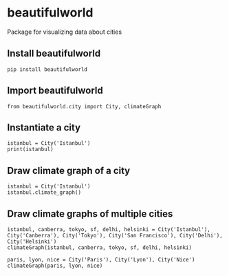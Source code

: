 # beautifulworld

Package for visualizing data about cities

## Install beautifulworld
```
pip install beautifulworld
```

## Import beautifulworld
```
from beautifulworld.city import City, climateGraph
```

## Instantiate a city
```
istanbul = City('Istanbul')
print(istanbul)
```

## Draw climate graph of a city
```
istanbul = City('Istanbul')
istanbul.climate_graph()
```
## Draw climate graphs of multiple cities
```
istanbul, canberra, tokyo, sf, delhi, helsinki = City('Istanbul'), City('Canberra'), City('Tokyo'), City('San Francisco'), City('Delhi'), City('Helsinki')
climateGraph(istanbul, canberra, tokyo, sf, delhi, helsinki)

paris, lyon, nice = City('Paris'), City('Lyon'), City('Nice')
climateGraph(paris, lyon, nice)
```
